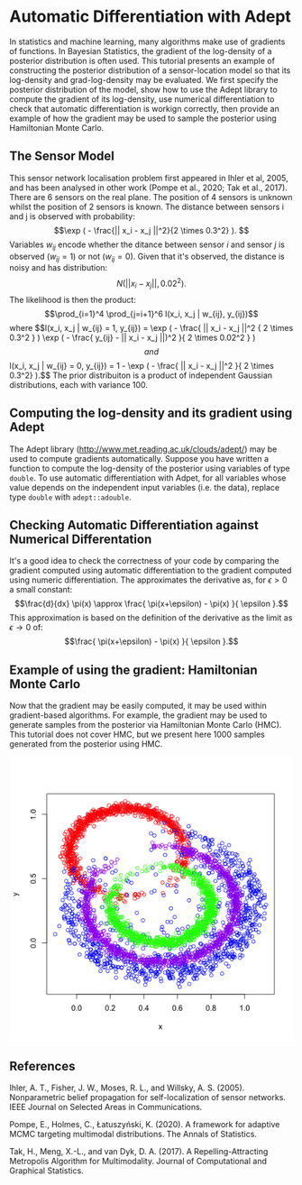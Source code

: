 # Automatic Differentiation with Adept

In statistics and machine learning, many algorithms make use of gradients of functions. In Bayesian Statistics, the gradient of the log-density of a posterior distribution is often used. This tutorial presents an example of constructing the posterior distribution of a sensor-location model so that its log-density and grad-log-density may be evaluated. We first specify the posterior distribution of the model, show how to use the Adept library to compute the gradient of its log-density, use numerical differentiation to check that automatic differentiation is workign correctly, then provide an example of how the gradient may be used to sample the posterior using Hamiltonian Monte Carlo.

## The Sensor Model

This sensor network localisation problem first appeared in Ihler et al, 2005, and has been analysed in other work (Pompe et al., 2020; Tak et al., 2017). There are 6 sensors on the real plane. The position of 4 sensors is unknown whilst the position of 2 sensors is known. The distance between sensors i and j is observed with probability:
$$\exp ( - \frac{|| x_i - x_j ||^2}{2 \times 0.3^2} ). $$
Variables $w_{ij}$ encode whether the ditance between sensor $i$ and sensor $j$ is observed ($w_{ij}=1$) or not ($w_{ij}=0$). Given that it's observed, the distance is noisy and has distribution:
$$N( || x_i - x_j ||, 0.02^2 ). $$
The likelihood is then the product:
$$\prod_{i=1}^4 \prod_{j=i+1}^6 l(x_i, x_j | w_{ij}, y_{ij})$$
where
$$l(x_i, x_j | w_{ij} = 1, y_{ij}) =  \exp ( - \frac{ || x_i - x_j ||^2 { 2 \times 0.3^2 } ) \exp ( - \frac{ y_{ij} - || x_i - x_j ||)^2 }{ 2 \times 0.02^2 } ) $$
and
$$l(x_i, x_j | w_{ij} = 0, y_{ij}) = 1 - \exp ( - \frac{ || x_i - x_j ||^2 }{ 2 \times 0.3^2} ).$$
The prior distribuiton is a product of independent Gaussian distributions, each with variance 100.

## Computing the log-density and its gradient using Adept

The Adept library (http://www.met.reading.ac.uk/clouds/adept/) may be used to compute gradients automatically. Suppose you have written a function to compute the log-density of the posterior using variables of type `double`. To use automatic differentiation with Adpet, for all variables whose value depends on the independent input variables (i.e. the data), replace type `double` with `adept::adouble`.

## Checking Automatic Differentiation against Numerical Differentation

It's a good idea to check the correctness of your code by comparing the gradient computed using automatic differentiation to the gradient computed using numeric differentiation. The approximates the derivative as, for $\epsilon > 0$ a small constant:
$$\frac{d}{dx} \pi(x) \approx \frac{ \pi(x+\epsilon) - \pi(x) }{ \epsilon }.$$
This approximation is based on the definition of the derivative as the limit as $\epsilon \rightarrow 0$ of:
$$\frac{ \pi(x+\epsilon) - \pi(x) }{ \epsilon }.$$

## Example of using the gradient: Hamiltonian Monte Carlo

Now that the gradient may be easily computed, it may be used within gradient-based algorithms. For example, the gradient may be used to generate samples from the posterior via Hamiltonian Monte Carlo (HMC). This tutorial does not cover HMC, but we present here 1000 samples generated from the posterior using HMC.

![1000 samples generated using HMC](https://github.com/mckimmh/adept_example/blob/main/hmc_samples.png)

## References

Ihler, A. T., Fisher, J. W., Moses, R. L., and Willsky, A. S. (2005). Nonparametric belief propagation for self-localization of sensor networks. IEEE Journal on Selected Areas in Communications.

Pompe, E., Holmes, C., Łatuszyński, K. (2020). A framework for adaptive MCMC targeting multimodal distributions. The Annals of Statistics.

Tak, H., Meng, X.-L., and van Dyk, D. A. (2017). A Repelling-Attracting Metropolis Algorithm for Multimodality. Journal of Computational and Graphical Statistics.
